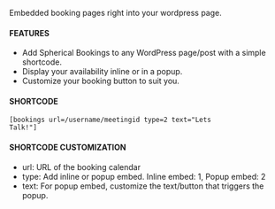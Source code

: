 Embedded booking pages right into your wordpress page.

#### FEATURES

- Add Spherical Bookings to any WordPress page/post with a simple shortcode.
- Display your availability inline or in a popup.
- Customize your booking button to suit you.

#### SHORTCODE

<code>[bookings url=/username/meetingid type=2 text="Lets Talk!"]</code>

#### SHORTCODE CUSTOMIZATION

- url: URL of the booking calendar
- type: Add inline or popup embed. Inline embed: 1, Popup embed: 2
- text: For popup embed, customize the text/button that triggers the popup.
